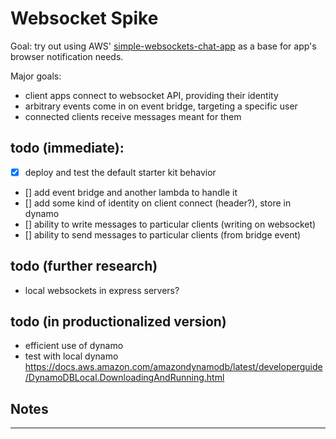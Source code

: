 # Websocket Spike

Goal: try out using AWS' [simple-websockets-chat-app](https://github.com/aws-samples/simple-websockets-chat-app) as a base for app's browser notification needs.

Major goals:

- client apps connect to websocket API, providing their identity
- arbitrary events come in on event bridge, targeting a specific user
- connected clients receive messages meant for them

## todo (immediate):

- [x] deploy and test the default starter kit behavior
- [] add event bridge and another lambda to handle it
- [] add some kind of identity on client connect (header?), store in dynamo
- [] ability to write messages to particular clients (writing on websocket)
- [] ability to send messages to particular clients (from bridge event)

## todo (further research)

- local websockets in express servers?

## todo (in productionalized version)

- efficient use of dynamo
- test with local dynamo https://docs.aws.amazon.com/amazondynamodb/latest/developerguide/DynamoDBLocal.DownloadingAndRunning.html

## Notes

---
